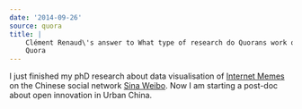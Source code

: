 ```yaml
---
date: '2014-09-26'
source: quora
title: |
    Clément Renaud\'s answer to What type of research do Quorans work on? -
    Quora
---
```


I just finished my phD research about data visualisation of [Internet
Memes](http://quora.com/topic/Internet-Memes) on the Chinese social
network [Sina Weibo](http://quora.com/topic/Sina-Weibo). Now I am
starting a post-doc about open innovation in Urban China.
